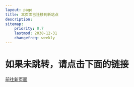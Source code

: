 ```yaml
---
layout: page
title: 本页面已迁移到新站点
description: 
sitemap:
    priority: 0.7
    lastmod: 2038-12-31
    changefreq: weekly
---
```

<head>
    <title>网站以迁移。</title>
    <script type="text/javascript">
        // 在页面加载完成后执行
        window.onload = function() {
            // 弹出提示框告知用户网站已迁移
            var confirmStatus = confirm("我的博客已迁移至新地址，现在将为您跳转到新的“关于”页...");
            if(confirmStatus) {
                // 用户点击“确定”后进行跳转
                window.location.href = "http://www.shirleytan.top/start-page.html"; // 请将此URL替换为实际的新网站URL
            } else {
                // 用户点击“取消”，可以选择是否也进行跳转或做其他处理
                window.location.href = "http://www.shirleytan.top/start-page.html"; // 重复设置以确保最终总是跳转，可按需修改逻辑
            }
        };
    </script>
</head>
<body>
    <h1>如果未跳转，请点击下面的链接</h1>
    <a href="http://www.shirleytan.top/start-page.html">前往新页面</a>
</body>
